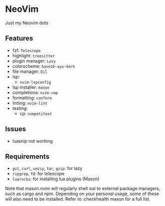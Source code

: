 # NeoVim

Just my Neovim dots

## Features

- fzf: `Telescope`
- highlight: `treesitter`
- plugin manager: `Lazy`
- colorscheme: `base16-ayu-dark`
- file manager: `Oil`
- lsp: 
    - `nvim-lspconfig`
- lsp installer: `mason`
- completions: `nvim-cmp`
- formatting: `conform`
- linting: `nvim-lint`
- testing: 
    - cp: `competitest`

## Issues

- luasnip not working

## Requirements

- `git`, `curl`, `unzip`, `tar`, `gzip`: for lazy
- `ripgrep`, `fd`: for telescope
- `luarocks`: for installing lua plugins (Mason)

Note that mason.nvim will regularly shell out to external package managers, 
such as cargo and npm. Depending on your personal usage, some of these will 
also need to be installed. Refer to :checkhealth mason for a full list.
